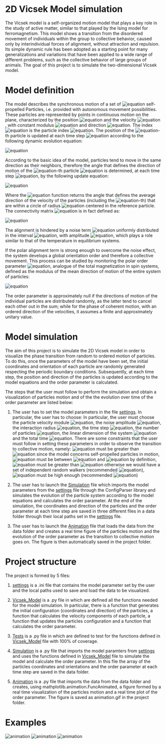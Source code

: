 # 2D Vicsek Model simulation

The Vicsek model is a self-organized motion model that plays a key role in the study of active matter, similar to that played by the Ising model for ferromagnetism. This model shows a transition from the disordered movement of individuals within the group to collective behavior, caused only by interindividual forces of alignment, without attraction and repulsion. Its simple dynamic rule has been adopted as a starting point for many generalizations and variations that have been applied to a wide range of different problems, such as the collective behavior of large groups of animals. The goal of this project is to simulate the two-dimensional Vicsek model.

# Model definition
The model describes the synchronous motion of a set of ![equation](https://latex.codecogs.com/svg.image?N) self-propelled Particles, i.e. provided with autonomous movement possibilities. These particles are represented by points in continuous motion on the plane, characterized by the position ![equation](https://latex.codecogs.com/svg.image?\textbf{r}_i(t)) and the velocity ![equation](https://latex.codecogs.com/svg.image?\textbf{v}_i(t)), with constant modulus ![equation](https://latex.codecogs.com/svg.image?v_0) and direction ![equation](https://latex.codecogs.com/svg.image?\textbf{s}_i(t)=(\cos(\theta_i(t)),\sin(\theta_i(t)))). The index ![equation](https://latex.codecogs.com/svg.image?i) is the particle index ![equation](https://latex.codecogs.com/svg.image?i=1,...,N). The position of the ![equation](https://latex.codecogs.com/svg.image?i)-th particle is updated at each time step ![equation](https://latex.codecogs.com/svg.image?\Delta&space;t) according to the following dynamic evolution equation: 

![equation](https://latex.codecogs.com/svg.image?\textbf{r}_i(t+\Delta&space;t)=\textbf{r}_i(t)&plus;\textbf{v}_i(t)\Delta&space;t=\textbf{r}_i(t)&plus;v_0\begin{pmatrix}\cos(\theta_i(t))&space;\\\sin(\theta_i(t))\end{pmatrix}\Delta&space;t)

According to the basic idea of the model, particles tend to move in the same direction as their neighbors, therefore the angle that defines the direction of motion of the ![equation](https://latex.codecogs.com/svg.image?i)-th particle ![equation](https://latex.codecogs.com/svg.image?\theta_i(t)) is determined, at each time step ![equation](https://latex.codecogs.com/svg.image?\Delta&space;t), by the following update equation:

![equation](https://latex.codecogs.com/svg.image?\theta_i(t+\Delta&space;t)=Arg\left&space;[&space;\sum_{j=1}^{N}&space;n_{ij}(t)\textbf{s}_j(t)\right&space;]&plus;\eta_i(t))

Where the ![equation](https://latex.codecogs.com/svg.image?Arg) function returns the angle that defines the average direction of the velocity of the particles (including the ![equation](https://latex.codecogs.com/svg.image?i)-th) that are within a circle of radius ![equation](https://latex.codecogs.com/svg.image?R_0) centered in the reference particle. The connectivity matrix ![equation](https://latex.codecogs.com/svg.image?n_{ij}(t)) is in fact defined as:

![equation](https://latex.codecogs.com/svg.image?n_{ij}(t)=\begin{cases}&&space;1&space;\text{&space;if&space;}|\textbf{r}_i(t)-\textbf{r}_j(t)|<R_0\\\\&&space;0&space;\text{&space;if&space;}|\textbf{r}_i(t)-\textbf{r}_j(t)|>R_0\end{cases}&space;)

The alignment is hindered by a noise term ![equation](https://latex.codecogs.com/svg.image?\eta_{i}(t)) uniformly distributed in the interval ![equation](https://latex.codecogs.com/svg.image?[-\eta/2,\eta/2]), with amplitude ![equation](https://latex.codecogs.com/svg.image?\eta\in[0,1]), which plays a role similar to that of the temperature in equilibrium systems.

If the polar alignment term is strong enough to overcome the noise effect, the system develops a global orientation order and therefore a collective movement. This process can be studied by monitoring the polar order parameter ![equation](https://latex.codecogs.com/svg.image?\varphi(t)), analogue of the total magnetization in spin systems, defined as the modulus of the mean direction of motion of the entire system of particles:

![equation](https://latex.codecogs.com/svg.image?\varphi(t)=\frac{1}{N}\left|\sum_{i=1}^{N}&space;\textbf{s}_i(t)\right|)

The order parameter is approximately null if the directions of motion of the individual particles are distributed randomly, as the latter tend to cancel each other out in the sum; while for the phase of coherent motion, with an ordered direction of the velocities, it assumes a finite and approximately unitary value.

# Model simulation
The aim of this project is to simulate the 2D Vicsek model in order to visualize the phase transition from random to ordered motion of particles. To do this, once the parameters of the model have been set, the initial coordinates and orientation of each particle are randomly generated respecting the periodic boundary conditions. Subsequently, at each time step, the position and direction of the particles is updated according to the model equations and the order parameter is calculated.

The steps that the user must follow to perform the simulation and obtain a visualization of particles motion and of the the evolution over time of the order parameter are listed below:

1. The user has to set the model parameters in the file [settings](https://github.com/sofiraponi/2D_Vicsek_Model/blob/main/settings.ini). In particular, the user has to choose:
In particular, the user must choose the particle velocity module ![equation](https://latex.codecogs.com/svg.image?v_0), the noise amplitude ![equation](https://latex.codecogs.com/svg.image?\eta), the interaction radius ![equation](https://latex.codecogs.com/svg.image?R_0), the time step ![equation](https://latex.codecogs.com/svg.image?\Delta&space;t), the number of particles ![equation](https://latex.codecogs.com/svg.image?N), the linear dimension of the system ![equation](https://latex.codecogs.com/svg.image?L) and the total time ![equation](https://latex.codecogs.com/svg.image?T). There are some constraints that the user must follow in setting these parameters in order to observe the transition to collective motion, namely: ![equation](https://latex.codecogs.com/svg.image?v_0) must be greater than ![equation](https://latex.codecogs.com/svg.image?0) since the model concerns self-propelled particles in motion, ![equation](https://latex.codecogs.com/svg.image?\eta) must be between ![equation](https://latex.codecogs.com/svg.image?0) and ![equation](https://latex.codecogs.com/svg.image?1) by definition, ![equation](https://latex.codecogs.com/svg.image?R_0) must be greater than ![equation](https://latex.codecogs.com/svg.image?0) otherwise we would have a set of independent random walkers (recommended ![equation](https://latex.codecogs.com/svg.image?R_0&space;=&space;1.0)), ![equation](https://latex.codecogs.com/svg.image?N) must be high enough (recommended ![equation](https://latex.codecogs.com/svg.image?N&space;>&space;10&space;))

2. The user has to launch the [Simulation](https://github.com/sofiraponi/2D_Vicsek_Model/blob/main/Simulation.py) file which imports the model parameters from the [settings](https://github.com/sofiraponi/2D_Vicsek_Model/blob/main/settings.ini) file through the ConfigParser library and simulates the evolution of the particle system according to the model equations and calculates the order parameter. At the end of the simulation, the coordinates and direction of the particles and the order parameter at each time step are saved in three different files in a data folder through their local paths set in the [settings](https://github.com/sofiraponi/2D_Vicsek_Model/blob/main/settings.ini) file.

3. The user has to launch the [Animation](https://github.com/sofiraponi/2D_Vicsek_Model/blob/main/Animation.py) file that loads the data from the data folder and creates a real time figure of the particles motion and the evolution of the order parameter as the transition to collective motion goes on. The figure is then automatically saved in the project folder.

# Project structure

The project is formed by 5 files:

1. [settings](https://github.com/sofiraponi/2D_Vicsek_Model/blob/main/settings.ini) is a .ini file that contains the model parameter set by the user and the local paths used to save and load the data to be visualized.

2. [Vicsek_Model](https://github.com/sofiraponi/2D_Vicsek_Model/blob/main/Vicsek_Model.py) is a .py file in which are defined all the functions needed for the model simulation. In particular, there is a function that generates the initial configuration  (coordinates and direction) of the particles, a function that calculates the velocity components of each particle, a function that updates the particles configuration and a function that calculates the order parameter.

3. [Tests](https://github.com/sofiraponi/2D_Vicsek_Model/blob/main/Test.py) is a .py file in which are defined to test for the functions defined in [Vicsek_Model](https://github.com/sofiraponi/2D_Vicsek_Model/blob/main/Vicsek_Model.py) file with 100% of coverage.

4. [Simulation](https://github.com/sofiraponi/2D_Vicsek_Model/blob/main/Simulation.py) is a .py file that imports the model paramters from [settings](https://github.com/sofiraponi/2D_Vicsek_Model/blob/main/settings.ini) and uses the functions
defined in [Vicsek_Model](https://github.com/sofiraponi/2D_Vicsek_Model/blob/main/Vicsek_Model.py) file to simulate the model and calculate the order parameter. In this file the array of the particles coordinates and orientations and the order parameter at each time step are saved in the data folder.

5. [Animation](https://github.com/sofiraponi/2D_Vicsek_Model/blob/main/Animation.py) is a .py file that imports the data from the data folder and creates, using mathplotlib.animation.FuncAnimated, a figure formed by a real time visualization of the particles motion and a real time plot of the order parameter. The figure is saved as animation.gif in the project folder.

# Examples

![animation](https://github.com/sofiraponi/2D_Vicsek_Model/blob/main/animation_1.gif)
![animation](https://github.com/sofiraponi/2D_Vicsek_Model/blob/main/animation_2.gif)
![animation](https://github.com/sofiraponi/2D_Vicsek_Model/blob/main/animation_3.gif)

